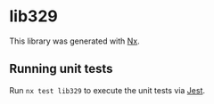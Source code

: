 # lib329

This library was generated with [Nx](https://nx.dev).

## Running unit tests

Run `nx test lib329` to execute the unit tests via [Jest](https://jestjs.io).
